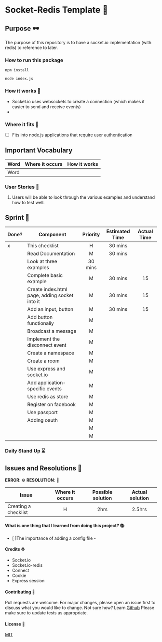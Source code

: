 # Socket-Redis Template :rocket:

## Purpose :dark_sunglasses:

The purpose of this repository is to have a socket.io implementation (with redis) to reference to later.

### How to run this package

```
npm install
```

```
node index.js
```

### How it works :open_book:

- Socket.io uses websockets to create a connection (which makes it easier to send and receive events)
-

### Where it fits :paperclip:

- [ ] Fits into node.js applications that require user authentication

## Important Vocabulary

| Word | Where it occurs | How it works |
| ---- | :-------------: | :----------: |
| Word |                 |              |

### User Stories :telescope:

1. Users will be able to look through the various examples and understand how to test well.

## Sprint :athletic_shoe:

| Done? | Component                                     | Priority | Estimated Time | Actual Time |
| ----- | --------------------------------------------- | :------: | :------------: | :---------: |
| x     | This checklist                                |    H     |    30 mins     |             |
|       | Read Documentation                            |    M     |    30 mins     |             |
|       | Look at three examples                        | 30 mins  |                |             |
|       | Complete basic example                        |    M     |    30 mins     |     15      |
|       | Create index.html page, adding socket into it |    M     |    30 mins     |     15      |
|       | Add an input, button                          |    M     |    30 mins     |     15      |
|       | Add button functionaliy                       |    M     |                |             |
|       | Broadcast a message                           |    M     |                |             |
|       | Implement the disconnect event                |    M     |                |             |
|       | Create a namespace                            |    M     |                |             |
|       | Create a room                                 |    M     |                |             |
|       | Use express and socket.io                     |    M     |                |             |
|       | Add application-specific events               |    M     |                |             |
|       | Use redis as store                            |    M     |                |             |
|       | Register on facebook                          |    M     |                |             |
|       | Use passport                                  |    M     |                |             |
|       | Adding oauth                                  |    M     |                |             |
|       |                                               |    M     |                |             |
|       |                                               |    M     |                |             |

### Daily Stand Up :hourglass:

## Issues and Resolutions :flashlight:

**ERROR**: :gear:
**RESOLUTION**: :key:

| Issue                | Where it occurs | Possible solution | Actual solution |
| -------------------- | :-------------: | :---------------: | :-------------: |
| Creating a checklist |        H        |       2hrs        |     2.5hrs      |

#### What is one thing that I learned from doing this project? :books:

- [ ]The importance of adding a config file -

#### Credits :recycle:

- Socket.io
- Socket.io-redis
- Connect
- Cookie
- Express session

#### Contributing :round_pushpin:

Pull requests are welcome. For major changes, please open an issue first to discuss what you would like to change.
Not sure how? Learn [Github](https://www.youtube.com/watch?v=3RjQznt-8kE&list=PL4cUxeGkcC9goXbgTDQ0n_4TBzOO0ocPR)
Please make sure to update tests as appropriate.

#### License :memo:

[MIT](https://choosealicense.com/licenses/mit/)

